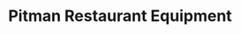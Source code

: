 ---
title: "Pitman Restaurant Equipment"
url: /portland/pitman-restaurant-equipment/
shop: Haushaltsartikel
---